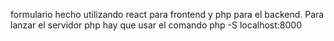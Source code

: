 formulario hecho utilizando react para frontend y php para el backend. Para lanzar el servidor php hay que usar el comando php -S localhost:8000
